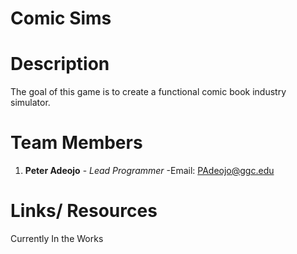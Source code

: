 # Comic Sims


# Description

The goal of this game is to create a functional comic book industry simulator. 

# Team Members

1. __Peter Adeojo__ - *Lead Programmer* -Email: PAdeojo@ggc.edu 

# Links/ Resources

Currently In the Works
